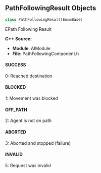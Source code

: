 ## PathFollowingResult Objects

```python
class PathFollowingResult(EnumBase)
```

EPath Following Result

**C++ Source:**

- **Module**: AIModule
- **File**: PathFollowingComponent.h

<a id="unreal.PathFollowingResult.SUCCESS"></a>

#### SUCCESS

0: Reached destination

<a id="unreal.PathFollowingResult.BLOCKED"></a>

#### BLOCKED

1: Movement was blocked

<a id="unreal.PathFollowingResult.OFF_PATH"></a>

#### OFF_PATH

2: Agent is not on path

<a id="unreal.PathFollowingResult.ABORTED"></a>

#### ABORTED

3: Aborted and stopped (failure)

<a id="unreal.PathFollowingResult.INVALID"></a>

#### INVALID

5: Request was invalid

<a id="unreal.EnvQueryStatus"></a>